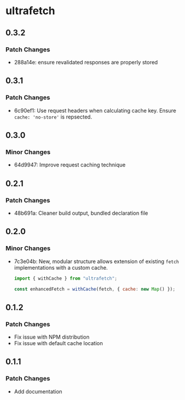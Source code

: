 # ultrafetch

## 0.3.2

### Patch Changes

- 288a14e: ensure revalidated responses are properly stored

## 0.3.1

### Patch Changes

- 6c90ef1: Use request headers when calculating cache key. Ensure `cache: 'no-store'` is repsected.

## 0.3.0

### Minor Changes

- 64d9947: Improve request caching technique

## 0.2.1

### Patch Changes

- 48b691a: Cleaner build output, bundled declaration file

## 0.2.0

### Minor Changes

- 7c3e04b: New, modular structure allows extension of existing `fetch` implementations with a custom cache.

  ```js
  import { withCache } from "ultrafetch";

  const enhancedFetch = withCache(fetch, { cache: new Map() });
  ```

## 0.1.2

### Patch Changes

- Fix issue with NPM distribution
- Fix issue with default cache location

## 0.1.1

### Patch Changes

- Add documentation
